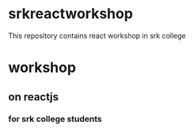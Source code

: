 # srkreactworkshop
This repository contains react workshop in srk college
# workshop
## on reactjs
### for srk college students
